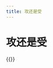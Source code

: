 ```yaml
---
title: 攻还是受
---
```


# 攻还是受

{{<mangaimg src="manga/natsuichi/comics/2021/which-side.jpg" alt="1">}}
